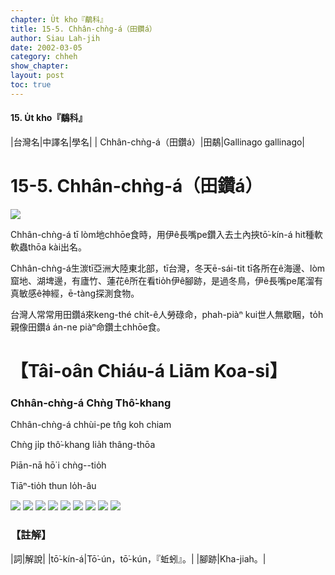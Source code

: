 ```yaml
---
chapter: U̍t kho『鷸科』
title: 15-5. Chhân-chǹg-á（田鑽á）
author: Siau Lah-jih
date: 2002-03-05
category: chheh
show_chapter: 
layout: post
toc: true
---
```


#### 15. U̍t kho『鷸科』


|台灣名|中譯名|學名|
| Chhân-chǹg-á（田鑽á）|田鷸|Gallinago gallinago|


# 15-5. Chhân-chǹg-á（田鑽á）


![](../too5/15/15-5-6.Chhân-chǹg-á.jpg)


Chhân-chǹg-á tī lòm地chhōe食時，用伊ê長嘴pe鑽入去土內挾tō͘-kín-á hit種軟軟蟲thōa kài出名。

Chhân-chǹg-á生湠tī亞洲大陸東北部，tī台灣，冬天ē-sái-tit tī各所在ê海邊、lòm窟地、湖埤邊，有廬竹、蓮花ê所在看tio̍h伊ê腳跡，是過冬鳥，伊ê長嘴pe尾溜有真敏感ê神經，ē-tàng探測食物。

台灣人常常用田鑽á來keng-thé chi̍t-ê人勞碌命，phah-piàⁿ kui世人無歇睏，to̍h親像田鑽á án-ne piàⁿ命鑽土chhōe食。



# 【Tâi-oân Chiáu-á Liām Koa-si】

### **Chhân-chǹg-á Chǹg Thô͘-khang**

Chhân-chǹg-á chhùi-pe tn̂g koh chiam

Chǹg ji̍p thô͘-khang lia̍h thâng-thōa

Piān-nā hō͘ i chǹg--tio̍h

Tiāⁿ-tio̍h thun lo̍h-âu




![](../too5/15/15-5-5.Chhân-chǹg-á.jpg)
![](../too5/15/15-5-3.Chhân-chǹg-á.jpg)
![](../too5/15/15-5-4.Chhân-chǹg-á.jpg)
![](../too5/15/15-5-2.Chhân-chǹg-á.jpg)
![](../too5/15/15-5-10.Chhân-chǹg-á.jpg)
![](../too5/15/15-5-1.Chhân-chǹg-á.jpg)
![](../too5/15/15-5-8.Chhân-chǹg-á.jpg)
![](../too5/15/15-5-9.Chhân-chǹg-á.jpg)
![](../too5/15/15-5-7.Chhân-chǹg-á.jpg)




### 【註解】

|詞|解說|
|tō͘-kín-á|Tō͘-ún，tō͘-kún，『蚯蚓』。|
|腳跡|Kha-jiah。|

